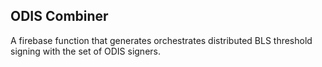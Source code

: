 ## ODIS Combiner

A firebase function that generates orchestrates distributed BLS threshold signing with the set of ODIS signers.
